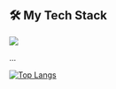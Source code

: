 
## 🛠️ My Tech Stack

<p align="left">
  <img src="https://skillicons.dev/icons?i=ts,react,next,tailwind,supabase,nodejs,python,django,docker,git,github,vscode,figma&perline=6&theme=dark" />
</p>
...

[![Top Langs](https://github-readme-stats.vercel.app/api/top-langs/?username=syuwachan)](https://github.com/anuraghazra/github-readme-stats)
